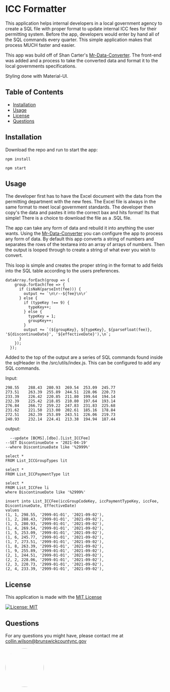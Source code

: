 # ICC Formatter

This application helps internal developers in a local government agency to create a SQL file with proper format to update internal ICC fees for their permitting system. Before the app, developers would enter by hand all of the SQL commands every quarter. This simple application makes that process MUCH faster and easier.

This app was build off of Shan Carter's [Mr-Data-Converter](https://github.com/shancarter/Mr-Data-Converter). The front-end was added and a process to take the converted data and format it to the local governments specifications.

Styling done with Material-UI.

  ## Table of Contents

  - [Installation](#installation)
  - [Usage](#usage)
  - [License](#license)
  - [Questions](#questions)

   ## Installation

  Download the repo and run to start the app: 
  ```
  npm install

  npm start
  ```

  ## Usage

  The developer first has to have the Excel document with the data from the permitting department with the new fees. The Excel file is always in the same format to meet local government standards. The developer then copy's the data and pastes it into the correct bax and hits format! Its that simple! There is a choice to download the file as a .SQL file. 

  The app can take any form of data and rebuild it into anything the user wants. Using the [Mr-Data-Converter](https://github.com/shancarter/Mr-Data-Converter) you can configure the app to process any form of data. By default this app converts a string of numbers and separates the rows of the textarea into an array of arrays of numbers. Then the output is looped through to create a string of what ever you wish to convert.

  This loop is simple and creates the proper string in the format to add fields into the SQL table according to the users preferences.

  ```
  dataArray.forEach(group => {
      group.forEach(fee => {
        if (isNaN(parseInt(fee))) {
          output += `\n\r--${fee}\n\r`
        } else {
          if (typeKey !== 9) {
            typeKey++;
          } else {
            typeKey = 1;
            groupKey++;
          }
          output += `(${groupKey}, ${typeKey}, ${parseFloat(fee)}, '${discontinueDate}', '${effectiveDate}'),\n`;
        }
      });
    });
  ```
  Added to the top of the output are a series of SQL commands found inside the sqlHeader in the /src/utils/index.js. This can be configured to add any SQL commands.

  Input:

  ```
  298.55	288.43	280.93	269.54	253.09	245.77
  273.51	263.39	255.89	244.51	228.06	220.73
  233.39	226.42	220.85	211.80	199.64	194.14
  232.39	225.42	218.85	210.80	197.64	193.14
  276.84	266.72	259.22	247.83	231.83	225.68
  231.62	221.50	213.00	202.61	185.16	178.84
  272.51	262.39	253.89	243.51	226.06	219.73
  240.93	232.14	224.41	213.38	194.94	187.44

  ```
  output:
  ```
    --update [BCMS].[dbo].[List_ICCFee]
  --SET DiscontinueDate = '2021-04-19'
  --where DiscontinueDate like '%2999%'

  select *
  FROM List_ICCGroupTypes lit   

  select *
  FROM List_ICCPaymentType lit

  select *
  FROM List_ICCFee li
  where DiscontinueDate like '%2999%'

  insert into List_ICCFee(iccGroupCodeKey, iccPaymentTypeKey, iccFee, DiscontinueDate, EffectiveDate)
  values
  (1, 1, 298.55, '2999-01-01', '2021-09-02'),
  (1, 2, 288.43, '2999-01-01', '2021-09-02'),
  (1, 3, 280.93, '2999-01-01', '2021-09-02'),
  (1, 4, 269.54, '2999-01-01', '2021-09-02'),
  (1, 5, 253.09, '2999-01-01', '2021-09-02'),
  (1, 6, 245.77, '2999-01-01', '2021-09-02'),
  (1, 7, 273.51, '2999-01-01', '2021-09-02'),
  (1, 8, 263.39, '2999-01-01', '2021-09-02'),
  (1, 9, 255.89, '2999-01-01', '2021-09-02'),
  (2, 1, 244.51, '2999-01-01', '2021-09-02'),
  (2, 2, 228.06, '2999-01-01', '2021-09-02'),
  (2, 3, 220.73, '2999-01-01', '2021-09-02'),
  (2, 4, 233.39, '2999-01-01', '2021-09-02'),
  ```
  ## License

  This application is made with the [MIT License](https://opensource.org/licenses/MIT)

  [![License: MIT](https://img.shields.io/badge/License-MIT-yellow.svg)](https://opensource.org/licenses/MIT) 

  ## Questions

  For any questions you might have, please contact me at collin.wilson@brunswickcountync.gov

<img src="https://avatars2.githubusercontent.com/u/65512203?s=460&u=fb31e3048d1cfa064b8ee0ec696be762b96343f8&v=4" width="120" style="border-radius:50%"/>
